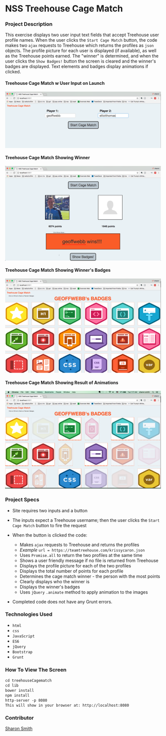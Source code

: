 # NSS Treehouse Cage Match

### Project Description 

This exercise displays two user input text fields that accept Treehouse user profile names. When the user clicks the `Start Cage Match` button, the code makes two `ajax` requests to Treehouse which returns the profiles as `json` objects. The profile picture for each user is displayed (if available), as well as the Treehouse points earned. The "winner" is determined, and when the user clicks the `Show Badges!` button the screen is cleared and the winner's badges are displayed. Text elements and badges display animations if clicked. 

#### Treehouse Cage Match w User Input on Launch 
![Treehouse Cage Match w User Input on Launch](https://raw.githubusercontent.com/SMITHsharon/treehouseCagematch/screens/screens/Treehouse%20Cage%20Match%20on%20Launch%20w%20User%20Input.png)

#### Treehouse Cage Match Showing Winner
![Treehouse Cage Match Showing Winner](https://raw.githubusercontent.com/SMITHsharon/treehouseCagematch/screens/screens/Treehouse%20Cage%20Match%20Winner.png)

#### Treehouse Cage Match Showing Winner's Badges
![Treehouse Cage Match Showing Winner's Badges](https://raw.githubusercontent.com/SMITHsharon/treehouseCagematch/screens/screens/Treehouse%20Cage%20Match%20Winner%20Badges.png)

#### Treehouse Cage Match Showing Result of Animations
![Treehouse Cage Match Showing Animations](https://raw.githubusercontent.com/SMITHsharon/treehouseCagematch/screens/screens/Treehouse%20Cage%20Match%20Badge%20Animations.png)


### Project Specs
- Site requires two inputs and a button
- The inputs expect a Treehouse username; then the user clicks the `Start Cage Match` button to fire the request
- When the button is clicked the code: 
	- 	Makes `ajax` requests to Treehouse and returns the profiles
	-	*Example* `url = https://teamtreehouse.com/krissycaron.json`
	-	Uses `Promise.all` to return the two profiles at the same time
	-	Shows a user friendly message if no file is returned from Treehouse
	-	Displays the profile picture for each of the two profiles
	-	Displays the total number of points for each profile
	-	Determines the cage match winner - the person with the most points
	-	Clearly displays who the winner is
	-	Displays the winner's badges
	-	Uses `jQuery` `.animate` method to apply animation to the images

- Completed code does not have any Grunt errors.


### Technologies Used
- `html`
- `css`
- `JavaScript`
- `ES6`
- `jQuery`
- `Bootstrap`
- `Grunt`


### How To View The Screen 
```
cd treehouseCagematch
cd lib
bower install
npm install
http-server -p 8080
This will show in your browser at: http://localhost:8080
```


### Contributor
[Sharon Smith](https://github.com/SMITHsharon)

